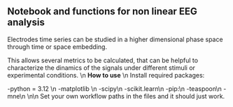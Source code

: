 ## **Notebook and functions for non linear EEG analysis**

Electrodes time series can be studied in a higher dimensional phase space through time or space embedding.

This allows several metrics to be calculated, that can be helpful to characterize the dinamics of the signals under different stimuli or experimental conditions.
\n
**How to use**
\n
Install required packages:

  -python = 3.12 \n
  -matplotlib \n
  -scipy\n
  -scikit.learn\n
  -pip:\n
    -teaspoon\n
    -mne\n
\n\n
Set your own workflow paths in the files and it should just work.
